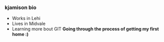 ### kjamison bio

- Works in Lehi
- Lives in Midvale
- Learning more bout GIT
**Going through the process of getting my first home :)**
